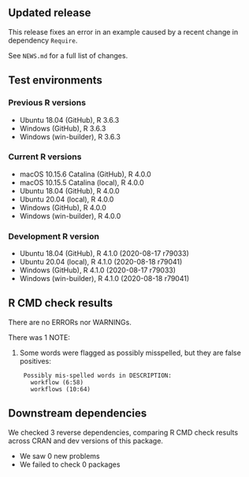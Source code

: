 ## Updated release

This release fixes an error in an example caused by a recent change in dependency `Require`.

See `NEWS.md` for a full list of changes.

## Test environments

### Previous R versions
* Ubuntu 18.04                 (GitHub), R 3.6.3
* Windows                      (GitHub), R 3.6.3
* Windows                 (win-builder), R 3.6.3

### Current R versions
* macOS 10.15.6 Catalina       (GitHub), R 4.0.0
* macOS 10.15.5 Catalina        (local), R 4.0.0
* Ubuntu 18.04                 (GitHub), R 4.0.0
* Ubuntu 20.04                  (local), R 4.0.0
* Windows                      (GitHub), R 4.0.0
* Windows                 (win-builder), R 4.0.0

### Development R version
* Ubuntu 18.04                 (GitHub), R 4.1.0 (2020-08-17 r79033)
* Ubuntu 20.04                  (local), R 4.1.0 (2020-08-18 r79041)
* Windows                      (GitHub), R 4.1.0 (2020-08-17 r79033)
* Windows                 (win-builder), R 4.1.0 (2020-08-18 r79041)

## R CMD check results

There are no ERRORs nor WARNINGs.

There was 1 NOTE:

1. Some words were flagged as possibly misspelled, but they are false positives:

        Possibly mis-spelled words in DESCRIPTION:
          workflow (6:58)
          workflows (10:64)

## Downstream dependencies

We checked 3 reverse dependencies, comparing R CMD check results across CRAN and dev versions of this package.

 * We saw 0 new problems
 * We failed to check 0 packages
